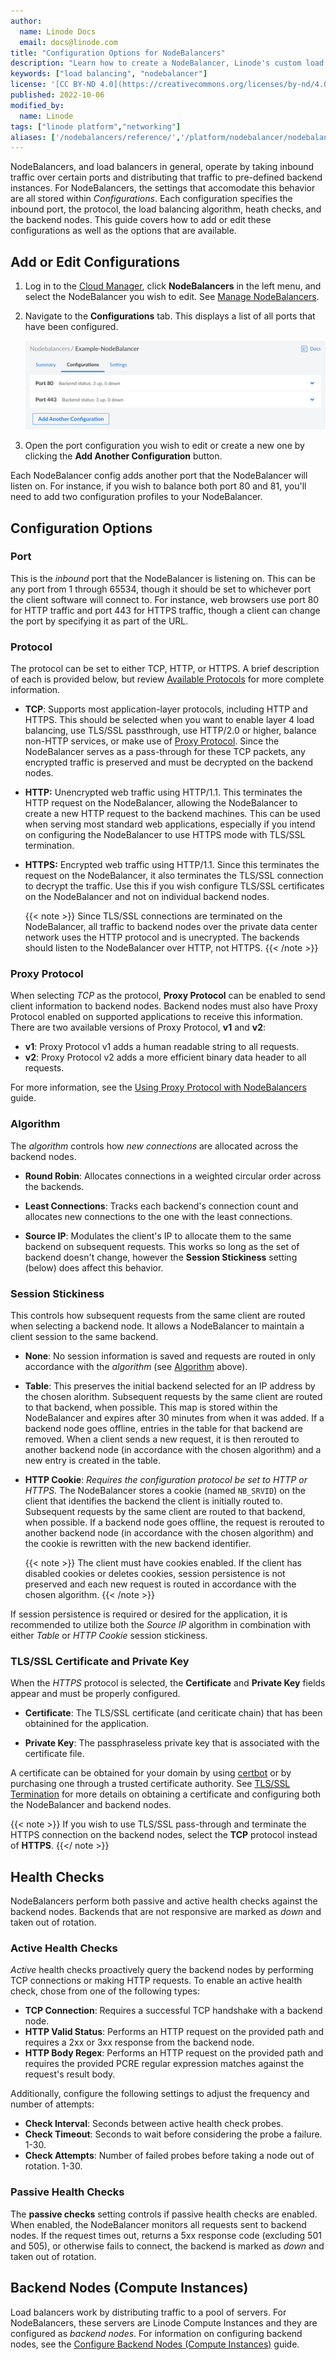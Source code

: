 ```yaml
---
author:
  name: Linode Docs
  email: docs@linode.com
title: "Configuration Options for NodeBalancers"
description: "Learn how to create a NodeBalancer, Linode's custom load balancing solution."
keywords: ["load balancing", "nodebalancer"]
license: '[CC BY-ND 4.0](https://creativecommons.org/licenses/by-nd/4.0)'
published: 2022-10-06
modified_by:
  name: Linode
tags: ["linode platform","networking"]
aliases: ['/nodebalancers/reference/','/platform/nodebalancer/nodebalancer-reference-guide-new-manager/','/platform/nodebalancer/nodebalancer-reference-guide/','/linode-platform/nodebalancer-reference/','/platform/nodebalancer/nodebalancer-reference-guide-classic-manager/','/guides/nodebalancer-reference-guide/']
---
```


NodeBalancers, and load balancers in general, operate by taking inbound traffic over certain ports and distributing that traffic to pre-defined backend instances. For NodeBalancers, the settings that accomodate this behavior are all stored within *Configurations*. Each configuration specifies the inbound port, the protocol, the load balancing algorithm, heath checks, and the backend nodes. This guide covers how to add or edit these configurations as well as the options that are available.

## Add or Edit Configurations

1. Log in to the [Cloud Manager](http://cloud.linode.com), click **NodeBalancers** in the left menu, and select the NodeBalancer you wish to edit. See [Manage NodeBalancers](/docs/products/networking/nodebalancers/guides/manage/).

1. Navigate to the **Configurations** tab. This displays a list of all ports that have been configured.

    ![Screenshot of a NodeBalancer's Configuration in the Cloud Manager](nodebalancer-configurations.png)

1. Open the port configuration you wish to edit or create a new one by clicking the **Add Another Configuration** button.

Each NodeBalancer config adds another port that the NodeBalancer will listen on. For instance, if you wish to balance both port 80 and 81, you'll need to add two configuration profiles to your NodeBalancer.

## Configuration Options



### Port

This is the *inbound* port that the NodeBalancer is listening on. This can be any port from 1 through 65534, though it should be set to whichever port the client software will connect to. For instance, web browsers use port 80 for HTTP traffic and port 443 for HTTPS traffic, though a client can change the port by specifying it as part of the URL.

### Protocol

The protocol can be set to either TCP, HTTP, or HTTPS. A brief description of each is provided below, but review [Available Protocols](/docs/products/networking/nodebalancers/guides/protocols/) for more complete information.

- **TCP**: Supports most application-layer protocols, including HTTP and HTTPS. This should be selected when you want to enable layer 4 load balancing, use TLS/SSL passthrough, use HTTP/2.0 or higher, balance non-HTTP services, or make use of [Proxy Protocol](#proxy-protocol). Since the NodeBalancer serves as a pass-through for these TCP packets, any encrypted traffic is preserved and must be decrypted on the backend nodes.

- **HTTP:** Unencrypted web traffic using HTTP/1.1. This terminates the HTTP request on the NodeBalancer, allowing the NodeBalancer to create a new HTTP request to the backend machines. This can be used when serving most standard web applications, especially if you intend on configuring the NodeBalancer to use HTTPS mode with TLS/SSL termination.

- **HTTPS:** Encrypted web traffic using HTTP/1.1. Since this terminates the request on the NodeBalancer, it also terminates the TLS/SSL connection to decrypt the traffic. Use this if you wish configure TLS/SSL certificates on the NodeBalancer and not on individual backend nodes.

    {{< note >}}
Since TLS/SSL connections are terminated on the NodeBalancer, all traffic to backend nodes over the private data center network uses the HTTP protocol and is unecrypted. The backends should listen to the NodeBalancer over HTTP, not HTTPS.
{{< /note >}}

### Proxy Protocol

When selecting *TCP* as the protocol, **Proxy Protocol** can be enabled to send client information to backend nodes. Backend nodes must also have Proxy Protocol enabled on supported applications to receive this information. There are two available versions of Proxy Protocol, **v1** and **v2**:

- **v1**: Proxy Protocol v1 adds a human readable string to all requests.
- **v2**: Proxy Protocol v2 adds a more efficient binary data header to all requests.

For more information, see the [Using Proxy Protocol with NodeBalancers](/docs/products/networking/nodebalancers/guides/proxy-protocol/) guide.

### Algorithm

The *algorithm* controls how *new connections* are allocated across the backend nodes.

- **Round Robin**: Allocates connections in a weighted circular order across the backends.

- **Least Connections**: Tracks each backend's connection count and allocates new connections to the one with the least connections.

- **Source IP**: Modulates the client's IP to allocate them to the same backend on subsequent requests. This works so long as the set of backend doesn't change, however the **Session Stickiness** setting (below) does affect this behavior.

### Session Stickiness

This controls how subsequent requests from the same client are routed when selecting a backend node. It allows a NodeBalancer to maintain a client session to the same backend.

- **None**: No session information is saved and requests are routed in only accordance with the *algorithm* (see [Algorithm](#algorithm) above).

- **Table**: This preserves the initial backend selected for an IP address by the chosen alorithm. Subsequent requests by the same client are routed to that backend, when possible. This map is stored within the NodeBalancer and expires after 30 minutes from when it was added. If a backend node goes offline, entries in the table for that backend are removed. When a client sends a new request, it is then rerouted to another backend node (in accordance with the chosen algorithm) and a new entry is created in the table.

- **HTTP Cookie**: *Requires the configuration protocol be set to HTTP or HTTPS.* The NodeBalancer stores a cookie (named `NB_SRVID`) on the client that identifies the backend the client is initially routed to. Subsequent requests by the same client are routed to that backend, when possible. If a backend node goes offline, the request is rerouted to another backend node (in accordance with the chosen algorithm) and the cookie is rewritten with the new backend identifier.

    {{< note >}}
The client must have cookies enabled. If the client has disabled cookies or deletes cookies, session persistence is not preserved and each new request is routed in accordance with the chosen algorithm.
{{< /note >}}

If session persistence is required or desired for the application, it is recommended to utilize both the *Source IP* algorithm in combination with either *Table* or *HTTP Cookie* session stickiness.

### TLS/SSL Certificate and Private Key

When the *HTTPS* protocol is selected, the **Certificate** and **Private Key** fields appear and must be properly configured.

- **Certificate**: The TLS/SSL certificate (and ceriticate chain) that has been obtainined for the application.

- **Private Key**: The passphraseless private key that is associated with the certificate file.

A certificate can be obtained for your domain by using [certbot](https://certbot.eff.org/) or by purchasing one through a trusted certificate authority. See [TLS/SSL Termination]() for more details on obtaining a certificate and configuring both the NodeBalancer and backend nodes.

{{< note >}}
If you wish to use TLS/SSL pass-through and terminate the HTTPS connection on the backend nodes, select the **TCP** protocol instead of **HTTPS**.
{{</ note >}}

## Health Checks

NodeBalancers perform both passive and active health checks against the backend nodes. Backends that are not responsive are marked as *down* and taken out of rotation.

### Active Health Checks

*Active* health checks proactively query the backend nodes by performing TCP connections or making HTTP requests. To enable an active health check, chose from one of the following types:

- **TCP Connection**: Requires a successful TCP handshake with a backend node.
- **HTTP Valid Status**: Performs an HTTP request on the provided path and requires a 2xx or 3xx response from the backend node.
- **HTTP Body Regex**: Performs an HTTP request on the provided path and requires the provided PCRE regular expression matches against the request's result body.

Additionally, configure the following settings to adjust the frequency and number of attempts:

- **Check Interval**: Seconds between active health check probes.
- **Check Timeout**: Seconds to wait before considering the probe a failure. 1-30.
- **Check Attempts**: Number of failed probes before taking a node out of rotation. 1-30.

### Passive Health Checks

The **passive checks** setting controls if passive health checks are enabled. When enabled, the NodeBalancer monitors all requests sent to backend nodes. If the request times out, returns a 5xx response code (excluding 501 and 505), or otherwise fails to connect, the backend is marked as *down* and taken out of rotation.

## Backend Nodes (Compute Instances)

Load balancers work by distributing traffic to a pool of servers. For NodeBalancers, these servers are Linode Compute Instances and they are configured as *backend nodes*. For information on configuring backend nodes, see the [Configure Backend Nodes (Compute Instances)](/docs/products/networking/nodebalancers/guides/backends/) guide.